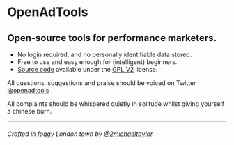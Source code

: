 OpenAdTools
===========

## Open-source tools for performance marketers.

* No login required, and no personally identifiable data stored.
* Free to use and easy enough for (intelligent) beginners.
* [Source code](https://github.com/mjt145/openadtools/) available under the [GPL V2](http://choosealicense.com/licenses/gpl-v2/) license.

All questions, suggestions and praise should be voiced on Twitter [@openadtools](https://twitter.com/openadtools)

All complaints should be whispered quietly in solitude whilst giving yourself a chinese burn.

***
###### Crafted in foggy London town by [@2michaeltaylor](https://twitter.com/2michaeltaylor).
